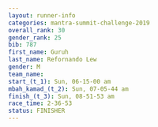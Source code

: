 ```yaml
---
layout: runner-info 
categories: mantra-summit-challenge-2019 
overall_rank: 30
gender_rank: 25
bib: 787
first_name: Guruh
last_name: Refornando Lew
gender: M
team_name:
start_(t_1): Sun, 06-15-00 am
mbah_kamad_(t_2): Sun, 07-05-44 am
finish_(t_3): Sun, 08-51-53 am
race_time: 2-36-53
status: FINISHER
---
```

